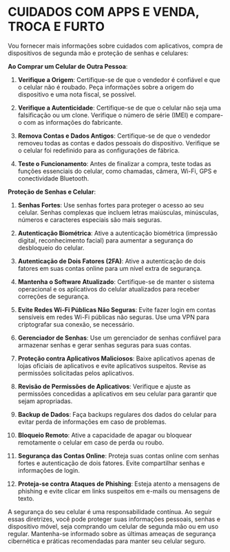 # CUIDADOS COM APPS E VENDA, TROCA E FURTO
Vou fornecer mais informações sobre cuidados com aplicativos, compra de dispositivos de segunda mão e proteção de senhas e celulares:

**Ao Comprar um Celular de Outra Pessoa**:

1. **Verifique a Origem**: Certifique-se de que o vendedor é confiável e que o celular não é roubado. Peça informações sobre a origem do dispositivo e uma nota fiscal, se possível.

2. **Verifique a Autenticidade**: Certifique-se de que o celular não seja uma falsificação ou um clone. Verifique o número de série (IMEI) e compare-o com as informações do fabricante.

3. **Remova Contas e Dados Antigos**: Certifique-se de que o vendedor removeu todas as contas e dados pessoais do dispositivo. Verifique se o celular foi redefinido para as configurações de fábrica.

4. **Teste o Funcionamento**: Antes de finalizar a compra, teste todas as funções essenciais do celular, como chamadas, câmera, Wi-Fi, GPS e conectividade Bluetooth.

**Proteção de Senhas e Celular**:

1. **Senhas Fortes**: Use senhas fortes para proteger o acesso ao seu celular. Senhas complexas que incluem letras maiúsculas, minúsculas, números e caracteres especiais são mais seguras.

2. **Autenticação Biométrica**: Ative a autenticação biométrica (impressão digital, reconhecimento facial) para aumentar a segurança do desbloqueio do celular.

3. **Autenticação de Dois Fatores (2FA)**: Ative a autenticação de dois fatores em suas contas online para um nível extra de segurança.

4. **Mantenha o Software Atualizado**: Certifique-se de manter o sistema operacional e os aplicativos do celular atualizados para receber correções de segurança.

5. **Evite Redes Wi-Fi Públicas Não Seguras**: Evite fazer login em contas sensíveis em redes Wi-Fi públicas não seguras. Use uma VPN para criptografar sua conexão, se necessário.

6. **Gerenciador de Senhas**: Use um gerenciador de senhas confiável para armazenar senhas e gerar senhas seguras para suas contas.

7. **Proteção contra Aplicativos Maliciosos**: Baixe aplicativos apenas de lojas oficiais de aplicativos e evite aplicativos suspeitos. Revise as permissões solicitadas pelos aplicativos.

8. **Revisão de Permissões de Aplicativos**: Verifique e ajuste as permissões concedidas a aplicativos em seu celular para garantir que sejam apropriadas.

9. **Backup de Dados**: Faça backups regulares dos dados do celular para evitar perda de informações em caso de problemas.

10. **Bloqueio Remoto**: Ative a capacidade de apagar ou bloquear remotamente o celular em caso de perda ou roubo.

11. **Segurança das Contas Online**: Proteja suas contas online com senhas fortes e autenticação de dois fatores. Evite compartilhar senhas e informações de login.

12. **Proteja-se contra Ataques de Phishing**: Esteja atento a mensagens de phishing e evite clicar em links suspeitos em e-mails ou mensagens de texto.

A segurança do seu celular é uma responsabilidade contínua. Ao seguir essas diretrizes, você pode proteger suas informações pessoais, senhas e dispositivo móvel, seja comprando um celular de segunda mão ou em uso regular. Mantenha-se informado sobre as últimas ameaças de segurança cibernética e práticas recomendadas para manter seu celular seguro.